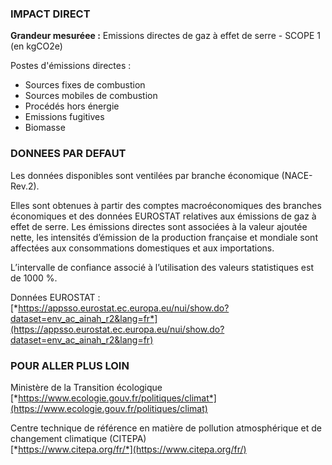 ### IMPACT DIRECT

**Grandeur mesuréee :** Emissions directes de gaz à effet de serre - SCOPE 1 (en kgCO2e)

Postes d'émissions directes :  
* Sources fixes de combustion
* Sources mobiles de combustion
* Procédés hors énergie
* Emissions fugitives
* Biomasse

### DONNEES PAR DEFAUT

Les données disponibles sont ventilées par branche économique (NACE-Rev.2).

Elles sont obtenues à partir des comptes macroéconomiques des branches économiques et des données EUROSTAT relatives aux émissions de gaz à effet de serre. Les émissions directes sont associées à la valeur ajoutée nette, les intensités d’émission de la production française et mondiale sont affectées aux consommations domestiques et aux importations.

L’intervalle de confiance associé à l’utilisation des valeurs statistiques est de 1000 %.

Données EUROSTAT :  
[*https://appsso.eurostat.ec.europa.eu/nui/show.do?dataset=env_ac_ainah_r2&lang=fr*](https://appsso.eurostat.ec.europa.eu/nui/show.do?dataset=env_ac_ainah_r2&lang=fr)

### POUR ALLER PLUS LOIN

Ministère de la Transition écologique  
[*https://www.ecologie.gouv.fr/politiques/climat*](https://www.ecologie.gouv.fr/politiques/climat)

Centre technique de référence en matière de pollution atmosphérique et de changement climatique (CITEPA)  
[*https://www.citepa.org/fr/*](https://www.citepa.org/fr/)

